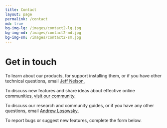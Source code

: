 ```yaml
---
title: Contact
layout: page
permalink: /contact
md: true
bg-img-lg: /images/contact2-lg.jpg
bg-img-md: /images/contact2-md.jpg
bg-img-sm: /images/contact2-sm.jpg
---
```


# Get in touch

To learn about our products, for support installing them, or if you have other technical questions, email [Jeff Nelson.](mailto:jeff@mozillafoundation.org)

To discuss new features and share ideas about effective online communities, [visit our community.](https://community.coralproject.net)

To discuss our research and community guides, or if you have any other questions, email [Andrew Losowsky.](mailto:andrewl@mozillafoundation.org)

To report bugs or suggest new features, complete the form below.

&nbsp;
&nbsp;

<div id="ask-form"></div><script src="https://s3.amazonaws.com/coral-internal/57c5e461491c7e0007359e6b.js"></script>
